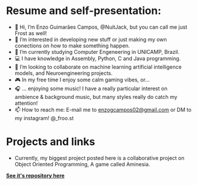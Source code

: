 # Resume and self-presentation:

- 👋 Hi, I’m Enzo Guimarães Campos, @NuitJack, but you can call me just Frost as well!
- 👀 I’m interested in developing new stuff or just making my own conections on how to make something happen.
- 🌱 I’m currently studying Computer Engeneering in UNICAMP, Brazil.
- 💻 I have knowledge in Assembly, Python, C  and Java programming.
- 💞️ I’m looking to collaborate on machine learning artificial intelligence models, and Neuroengineering projects.
- 🎮 In my free time I enjoy some calm gaming vibes, or...
- 🎧 ... enjoying some music! I have a really particular interest on ambience & background music, but many styles really do catch my attention!
- 📫 How to reach me: E-mail me to enzogcampos02@gmail.com or DM to my instagram! @_froo.st

# Projects and links

- Currently, my biggest project posted here is a collaborative project on Object Oriented Programming, A game called Aminesia.

[**See it's repository here**](https://github.com/Projetos-Enzo-e-Luisa-POO/projectsPOO/tree/main/amnesia)

<!---
NuitJack/NuitJack is a ✨ special ✨ repository because its `README.md` (this file) appears on your GitHub profile.
You can click the Preview link to take a look at your changes.
--->
